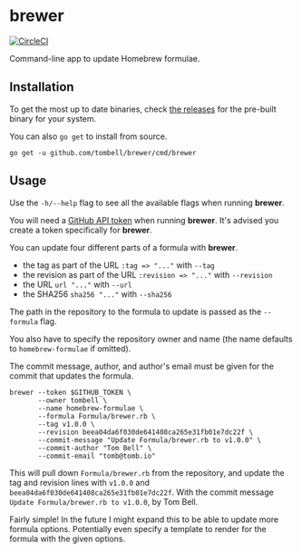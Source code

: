 # brewer

[![CircleCI](https://circleci.com/gh/tombell/brewer/tree/master.svg?style=svg)](https://circleci.com/gh/tombell/brewer/tree/master)

Command-line app to update Homebrew formulae.

## Installation

To get the most up to date binaries, check [the releases][releases] for the
pre-built binary for your system.

You can also `go get` to install from source.

    go get -u github.com/tombell/brewer/cmd/brewer

[releases]: https://github.com/tombell/brewer/releases

## Usage

Use the `-h/--help` flag to see all the available flags when running **brewer**.

You will need a [GitHub API token][api-token] when running **brewer**. It's
advised you create a token specifically for **brewer**.

[api-token]: https://github.com/settings/tokens


You can update four different parts of a formula with **brewer**.

- the tag as part of the URL `:tag => "..."` with `--tag`
- the revision as part of the URL `:revision => "..."` with `--revision`
- the URL `url "..."` with `--url`
- the SHA256 `sha256 "..."` with `--sha256`

The path in the repository to the formula to update is passed as the `--formula`
flag.

You also have to specify the repository owner and name (the name defaults to
`homebrew-formulae` if omitted).

The commit message, author, and author's email must be given for the commit that
updates the formula.

    brewer --token $GITHUB_TOKEN \
           --owner tombell \
           --name homebrew-formulae \
           --formula Formula/brewer.rb \
           --tag v1.0.0 \
           --revision beea04da6f030de641408ca265e31fb01e7dc22f \
           --commit-message "Update Formula/brewer.rb to v1.0.0" \
           --commit-author "Tom Bell" \
           --commit-email "tomb@tomb.io"

This will pull down `Formula/brewer.rb` from the repository, and update the tag
and revision lines with `v1.0.0` and `beea04da6f030de641408ca265e31fb01e7dc22f`.
With the commit message `Update Formula/brewer.rb to v1.0.0`, by Tom Bell.

Fairly simple! In the future I might expand this to be able to update more
formula options. Potentially even specify a template to render for the formula
with the given options.
